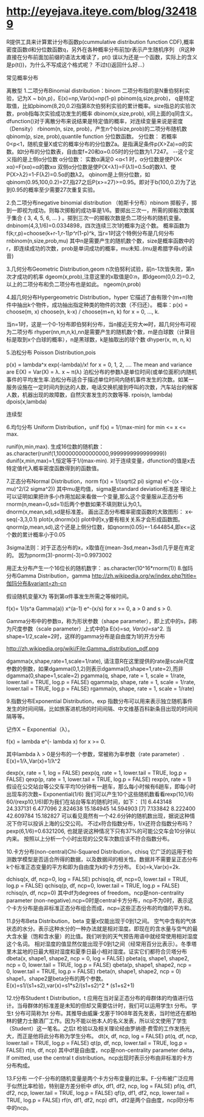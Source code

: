 # http://eyejava.iteye.com/blog/324189

R提供工具来计算累计分布函数p(cummulative distribution function CDF),概率密度函数d和分位数函数q，另外在各种概率分布前加r表示产生随机序列
（R这种直接在分布前面加前缀的语法太难读了，pt() 误以为还是一个函数，实际上的含义是p(t())，为什么不写成这个格式呢？ 不过t()返回什么好...）
 
常见概率分布
 
离散型
1.二项分布Binomial distribution：binom
二项分布指的是N重伯努利实验，记为X ~ b(n,p)，E(x)=np,Var(x)=np(1-p)
pbinom(q,size,prob)， q是特定取值，比如pbinom(8,20,0.2)指第8次伯努利实验的累计概率。size指总的实验次数，prob指每次实验成功发生的概率
dbinom(x,size,prob), x同上面的q同含义。dfunction()对于离散分布来说结果是特定值的概率，对连续变量来说是密度（Density）
rbinom(n, size, prob)，产生n个b(size,prob)的二项分布随机数
qbinom(p, size, prob),quantile function 分位数函数。
分位数：
若概率0<p<1，随机变量X或它的概率分布的分位数Za。是指满足条件p(X>Za)=α的实数。如t分布的分位数表，自由度f=20和α=0.05时的分位数为1.7247。 --这个定义指的是上侧α分位数
α分位数：
实数α满足0 <α<1 时，α分位数是使P{X< xα}=F(xα)=α的数xα
双侧α分位数是使P{X<λ1}=F(λ1)=0.5α的数λ1、使 P{X>λ2}=1-F(λ2)=0.5α的数λ2。
qbinom是上侧分位数，如qbinom(0.95,100,0.2)=27,指27之后P(x>=27)>=0.95。即对于b(100,0.2)为了达到0.95的概率至少需要27次重复实验。
 
2.负二项分布negative binomial distribution （帕斯卡分布）nbinom
掷骰子，掷到一即视为成功。则每次掷骰的成功率是1/6。要掷出三次一，所需的掷骰次数属于集合 { 3, 4, 5, 6, ... } 。掷到三次一的掷骰次数是负二项分布的随机变量。
dnbinom(4,3,1/6)=0.0334898，四次连续三次1的概率为这个数。
概率函数为f(k;r,p)=choose(k+r-1,r-1)*p^r*(1-p)^k, 当r=1时这个特例分布是几何分布
rnbinom(n,size,prob,mu) 其中n是需要产生的随机数个数，size是概率函数中的r，即连续成功的次数，prob是单词成功的概率，mu未知..(mu是希腊字母υ的读音)
 
3.几何分布Geometric Distribution,geom
n次伯努利试验，前n-1次皆失败，第n次才成功的机率
dgeom(x,prob),注意这里的x取值是0:n，即dgeom(0,0.2)=0.2,以上的二项分布和负二项分布也是如此。
ngeom(n,prob)
 
4.超几何分布Hypergeometric Distribution，hyper
它描述了由有限个(m+n)物件中抽出k个物件，成功抽出指定种类的物件的次数（不归还）。
概率：p(x) = choose(m, x) choose(n, k-x) / choose(m+n, k) for x = 0, ..., k. 
 
当n=1时，这是一个0-1分布即伯努利分布，当n接近无穷大∞时，超几何分布可视为二项分布
rhyper(nn,m,n,k),nn是需要产生的随机数个数，m是白球数（计算目标是取到x个白球的概率），n是黑球数，k是抽取出的球个数
dhyper(x, m, n, k)
 
5.泊松分布 Poisson Distribution,pois
 
p(x) = lambda^x exp(-lambda)/x!
for x = 0, 1, 2, .... The mean and variance are E(X) = Var(X) = λ.  x ~ π(λ)
泊松分布的参数λ是单位时间(或单位面积)内随机事件的平均发生率.泊松分布适合于描述单位时间内随机事件发生的次数。如某一服务设施在一定时间内到达的人数，电话交换机接到呼叫的次数，汽车站台的候客人数，机器出现的故障数，自然灾害发生的次数等等.
rpois(n, lambda)
dpois(x,lambda)
 
连续型
 
6.均匀分布 Uniform Distribution，unif
f(x) = 1/(max-min) for min <= x <= max. 
 
runif(n,min,max).
生成16位数的随机数：as.character(runif(1,1000000000000000,9999999999999999))
dunif(x,min,max)=1,恒定等于1/(max-min).
对于连续变量，dfunction的值是x去特定值代入概率密度函数得到的函数值。
 
7.正态分布Normal Distribution，norm
f(x) = 1/(sqrt(2 pi) sigma) e^-((x - mu)^2/(2 sigma^2)) 
其中mu是均值，sigma是standard deviation标准差
理论上可以证明如果把许多小作用加起来看做一个变量,那么这个变量服从正态分布
rnorm(n,mean=0,sd=1)后两个参数如果不填则默认为0,1。
dnorm(x,mean,sd),sd是标准差。
画出正态分布概率密度函数的大致图形：
x<-seq(-3,3,0.1)
plot(x,dnorm(x)) plot中的x,y要有相关关系才会形成函数图。
qnorm(p,mean,sd),这个还是上侧分位数，如qnorm(0.05)=-1.644854,即x<=这个数的累计概率小于0.05
 
3sigma法则：对于正态分布的x，x取值在(mean-3sd,mean+3sd)几乎是在肯定的。
因为pnorm(3)-pnorm(-3)=0.9973002
 
用正太分布产生一个16位长的随机数字：
as.character(10^16*rnorm(1))
8.伽玛分布Gamma Distribution，gamma
http://zh.wikipedia.org/w/index.php?title=伽玛分布&variant=zh-cn
 
假设随机变量X为 等到第α件事发生所需之等候时间。
 
f(x)= 1/(s^a Gamma(a)) x^(a-1) e^-(x/s) for x >= 0, a > 0 and s > 0.
 
Gamma分布中的参数α，称为形状参数（shape parameter），即上式中的s，β称为尺度参数（scale parameter）上式中的a
E(x)=s*a, Var(x)=s*a^2. 当shape=1/2,scale=2时，这样的gamma分布是自由度为1的开方分布
 
http://zh.wikipedia.org/wiki/File:Gamma_distribution_pdf.png
 
dgamma(x,shape,rate=1,scale=1/rate), 请注意R在这里提供的rate是scale尺度参数的倒数，如果dgamma(0,1,2)则表示dgamma(0,shape=1,rate=2),而非dgamma(0,shape=1,scale=2)
pgamma(q, shape, rate = 1, scale = 1/rate, lower.tail = TRUE,
       log.p = FALSE)
qgamma(p, shape, rate = 1, scale = 1/rate, lower.tail = TRUE,
       log.p = FALSE)
rgamma(n, shape, rate = 1, scale = 1/rate)
 
 
 
9.指数分布Exponential Distribution，exp
指数分布可以用来表示独立随机事件发生的时间间隔，比如旅客进机场的时间间隔、中文维基百科新条目出现的时间间隔等等。
 
记作X ~ Exponential（λ）。
 
f(x) = lambda e^(- lambda x) for x >= 0. 
 
其中lambda λ > 0是分布的一个参数，常被称为率参数（rate parameter）. E(x)=1/λ,Var(x)=1/λ^2
 
dexp(x, rate = 1, log = FALSE)
pexp(q, rate = 1, lower.tail = TRUE, log.p = FALSE)
qexp(p, rate = 1, lower.tail = TRUE, log.p = FALSE)
rexp(n, rate = 1)
假设在公交站台等公交车平均10分钟有一趟车，那么每小时候有6趟车，即每小时出现车的次数~ Exponential(1/6)
我们可以产生10个这些随机数看看rexp(10,1/6)
60/(rexp10,1/6)即为我们在站台等车的随机时间，如下：
 [1]  6.443148 24.337131  6.477096  2.824638 15.184945 14.594903
 [7]  7.133842  8.222400 42.609784 15.182827
可以看见竟然有一个42.6分钟的随机数出现，据说这种情况下你可以投诉上海的公交公司。
不过x符合指数分布，1/x还符合指数分布吗？
pexp(6,1/6)=0.6321206, 也就是说这种情况下只有37%的可能公交车会10分钟以内来。
按照以上分析一个小时出现的公交车次数应该不符合指数分布。
 
10.卡方分布(non-central)Chi-Squared Distribution，chisq
它广泛的运用于检测数学模型是否适合所得的数据，以及数据间的相关性。数据并不需要呈正态分布
k个标准正态变量的平方和即为自由度为k的卡方分布。
E(x)=k,Var(x)=2k.
 
dchisq(x, df, ncp=0, log = FALSE)
pchisq(q, df, ncp=0, lower.tail = TRUE, log.p = FALSE)
qchisq(p, df, ncp=0, lower.tail = TRUE, log.p = FALSE)
rchisq(n, df, ncp=0)
其中df为degrees of freedom。ncp是non-centrality parameter (non-negative).ncp=0时是central卡方分布，ncp不为0时，表示这个卡方分布是由非标准正态分布组合而成，ncp=这些正态分布的均值的平方和。
 
11.β分布Beta Distribution，beta
变量x仅能出现于0到1之间。
空气中含有的气体状态的水分。表示这种水分的一种办法就是相对湿度。即现在的含水量与空气的最大含水量（饱和含水量）的比值。我们听到的天气预告用语中就经常使用相对湿度这个名词。
相对湿度的值显然仅能出现于0到1之间（经常用百分比表示）。冬季塔里木盆地的日最大相对湿度和夏季日最小相对湿度。证实它们都符合贝塔分布
dbeta(x, shape1, shape2, ncp = 0, log = FALSE)
pbeta(q, shape1, shape2, ncp = 0, lower.tail = TRUE, log.p = FALSE)
qbeta(p, shape1, shape2, ncp = 0, lower.tail = TRUE, log.p = FALSE)
rbeta(n, shape1, shape2, ncp = 0)
shape1，shape2是beta分布的两个参数。E(x)=s1/(s1+s2),var(x)=s1*s2/(s1+s2)^2 * (s1+s2+1)
 
12.t分布Student t Distribution，t
应用在当对呈正态分布的母群体的均值进行估计。当母群体的标准差是未知的但却又需要估计时，我们可以运用学生t 分布。
学生t 分布可简称为t 分布。其推导由威廉·戈塞于1908年首先发表，当时他还在都柏林的健力士酿酒厂工作。因为不能以他本人的名义发表，所以论文使用了学生（Student）这一笔名。之后t 检验以及相关理论经由罗纳德·费雪的工作发扬光大，而正是他将此分布称为学生分布。
dt(x, df, ncp, log = FALSE)
pt(q, df, ncp, lower.tail = TRUE, log.p = FALSE)
qt(p, df, ncp, lower.tail = TRUE, log.p = FALSE)
rt(n, df, ncp)
其中df是自由度，ncp是non-centrality parameter delta，If omitted, use the central t distribution。ncp出现时表示分布由非标准的卡方分布构成。
 
13.F分布
一个F-分布的随机变量是两个卡方分布变量的比率。F-分布被广泛应用于似然比率检验，特别是方差分析中
df(x, df1, df2, ncp, log = FALSE)
pf(q, df1, df2, ncp, lower.tail = TRUE, log.p = FALSE)
qf(p, df1, df2, ncp, lower.tail = TRUE, log.p = FALSE)
rf(n, df1, df2, ncp)
df1，df2是两个自由度，ncp同t分布中的ncp。